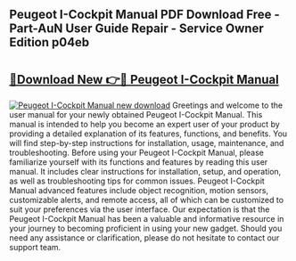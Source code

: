 ## Peugeot I-Cockpit Manual PDF Download Free - Part-AuN User Guide Repair - Service Owner Edition p04eb

# <h2><a href="http://cf18167.oget.top/?id=Peugeot+I-Cockpit+Manual">🔗Download New 👉🔴 Peugeot I-Cockpit Manual</a></h2>

[![Peugeot I-Cockpit Manual new download](https://i.imgur.com/5g1atiW.png)](http://cf18167.oget.top/?id=Peugeot+I-Cockpit+Manual)
Greetings and welcome to the user manual for your newly obtained Peugeot I-Cockpit Manual. This manual is intended to help you become an expert user of your product by providing a detailed explanation of its features, functions, and benefits. You will find step-by-step instructions for installation, usage, maintenance, and troubleshooting. Before using your Peugeot I-Cockpit Manual, please familiarize yourself with its functions and features by reading this user manual. It includes clear instructions for installation, setup, and operation, as well as troubleshooting tips for common issues. Peugeot I-Cockpit Manual advanced features include object recognition, motion sensors, customizable alerts, and remote access, all of which can be customized to suit your preferences via the user interface. Our expectation is that the Peugeot I-Cockpit Manual has been a valuable and informative resource in your journey to becoming proficient in using your new gadget. Should you need any assistance or clarification, please do not hesitate to contact our support team.

